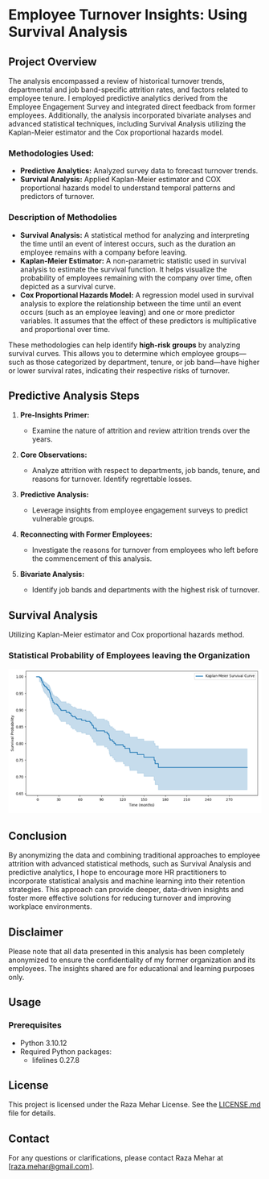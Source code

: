 # Employee Turnover Insights: Using Survival Analysis

## Project Overview
The analysis encompassed a review of historical turnover trends, departmental and job band-specific attrition rates, and factors related to employee tenure. I employed predictive analytics derived from the Employee Engagement Survey and integrated direct feedback from former employees. Additionally, the analysis incorporated bivariate analyses and advanced statistical techniques, including Survival Analysis utilizing the Kaplan-Meier estimator and the Cox proportional hazards model.

### Methodologies Used:

- **Predictive Analytics:** Analyzed survey data to forecast turnover trends.
- **Survival Analysis:** Applied Kaplan-Meier estimator and COX proportional hazards model to understand temporal patterns and predictors of turnover.

### Description of Methodolies
- **Survival Analysis:** A statistical method for analyzing and interpreting the time until an event of interest occurs, such as the duration an employee remains with a company before leaving.
- **Kaplan-Meier Estimator:** A non-parametric statistic used in survival analysis to estimate the survival function. It helps visualize the probability of employees remaining with the company over time, often depicted as a survival curve.
- **Cox Proportional Hazards Model:** A regression model used in survival analysis to explore the relationship between the time until an event occurs (such as an employee leaving) and one or more predictor variables. It assumes that the effect of these predictors is multiplicative and proportional over time.

These methodologies can help identify **high-risk groups** by analyzing survival curves. This allows you to determine which employee groups—such as those categorized by department, tenure, or job band—have higher or lower survival rates, indicating their respective risks of turnover.

## Predictive Analysis Steps
1. **Pre-Insights Primer:**
   - Examine the nature of attrition and review attrition trends over the years.

2. **Core Observations:**
   - Analyze attrition with respect to departments, job bands, tenure, and reasons for turnover. Identify regrettable losses.

3. **Predictive Analysis:**
   - Leverage insights from employee engagement surveys to predict vulnerable groups.

4. **Reconnecting with  Former Employees:**
   - Investigate the reasons for turnover from employees who left before the commencement of this analysis.

5. **Bivariate Analysis:**
   - Identify job bands and departments with the highest risk of turnover.

## Survival Analysis
Utilizing  Kaplan-Meier estimator and Cox proportional hazards method.

### Statistical Probability of Employees leaving the Organization
<div>
   <img src="docs/Kaplan_Meier_Survival_Curve.png" alt="Statistical Probability of Employee leaving" style="max-width: 100%";>
</div>

## Conclusion
By anonymizing the data and combining traditional approaches to employee attrition with advanced statistical methods, such as Survival Analysis and predictive analytics, I hope to encourage more HR practitioners to incorporate statistical analysis and machine learning into their retention strategies. This approach can provide deeper, data-driven insights and foster more effective solutions for reducing turnover and improving workplace environments.

## Disclaimer
Please note that all data presented in this analysis has been completely anonymized to ensure the confidentiality of my former organization and its employees. The insights shared are for educational and learning purposes only.

## Usage
### Prerequisites
- Python 3.10.12
- Required Python packages:
  - lifelines 0.27.8

## License
This project is licensed under the Raza Mehar License. See the [LICENSE.md](LICENSE.md) file for details.

## Contact
For any questions or clarifications, please contact Raza Mehar at [raza.mehar@gmail.com].

